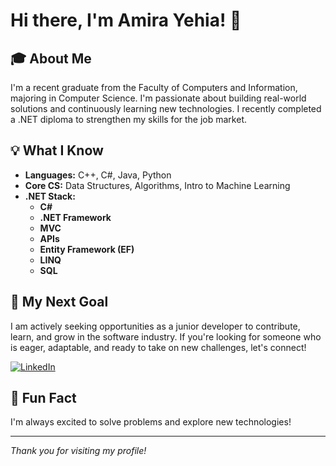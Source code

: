 # Hi there, I'm Amira Yehia! 👋

## 🎓 About Me
I'm a recent graduate from the Faculty of Computers and Information, majoring in Computer Science. I'm passionate about building real-world solutions and continuously learning new technologies. I recently completed a .NET diploma to strengthen my skills for the job market.

## 💡 What I Know
- **Languages:** C++, C#, Java, Python
- **Core CS:** Data Structures, Algorithms, Intro to Machine Learning
- **.NET Stack:**  
  - **C#**  
  - **.NET Framework**  
  - **MVC**  
  - **APIs**  
  - **Entity Framework (EF)**  
  - **LINQ**  
  - **SQL**  

## 🚀 My Next Goal
I am actively seeking opportunities as a junior developer to contribute, learn, and grow in the software industry. If you're looking for someone who is eager, adaptable, and ready to take on new challenges, let's connect!

[![LinkedIn](https://img.shields.io/badge/LinkedIn-Connect-blue?logo=linkedin)](https://www.linkedin.com/in/amira-yehia-710941228/)

## 📌 Fun Fact
I'm always excited to solve problems and explore new technologies!

---

_Thank you for visiting my profile!_
